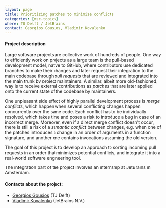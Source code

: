 ```yaml
---
layout: page
title: Prioritizing patches to minimize conflicts
categories: [msc-topics]
where: TU Delft / JetBrains
contact: Georgios Gousios, Vladimir Kovalenko
---
```


#### Project description
Large software projects are collective work of hundreds of people.
One way to efficiently work on projects as a large team is the pull-based development model, native to GitHub, where contributors use dedicated branches to make their changes and later request their integration to the main codebase through *pull requests* that are reviewed and integrated into the main trunk by project maintainers. A similar, albeit more old-fashioned, way is to receive external contributions as *patches* that are later applied onto the current state of the codebase by maintainers.

One unpleasant side effect of highly parallel development process is *merge conflicts*, which happen when several conflicting changes happen concurrently over the same code. Each conflict has to be individually resolved, which takes time and poses a risk to introduce a bug in case of an incorrect merge.
Moreover, even if a direct merge conflict doesn't occur, there is still a risk of a *semantic conflict* between changes, e.g. when one of the patches introduces a change in an order of arguments in a function signature, and another one contains invocations assuming the old version. 

The goal of this project is to develop an approach to sorting incoming pull requests in an order that minimizes potential conflicts, and integrate it into a real-world software engineering tool.

The integration part of the project involves an internship at JetBrains in Amsterdam.

#### Contacts about the project:

* [Georgios Gousios](mailto:g.gousios@tudelft.nl) (TU Delft)
* [Vladimir Kovalenko](mailto:vladimir.kovalenko@jetbrains.com) (JetBrains N.V.)

